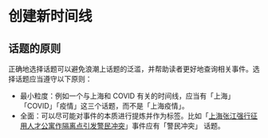 # 创建新时间线

##

## 话题的原则

正确地选择话题可以避免浪潮上话题的泛滥，并帮助读者更好地查询相关事件。选择话题应当遵守以下原则：

* 最小粒度：例如一个与上海和 COVID 有关的时间线，应当有「上海」「COVID」「疫情」这三个话题，而不是「上海疫情」。
* 全面：可以尽可能对事件的本质进行提炼并作为标签。比如「[上海张江强行征用人才公寓作隔离点引发警民冲突](https://langchao.org/@RKives/184-shang-hai-zhang-jiang-qiang-hang-zheng-yong-ren)」事件应有「警民冲突」 话题。
